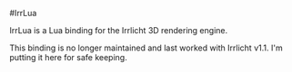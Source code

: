 #IrrLua

IrrLua is a Lua binding for the Irrlicht 3D rendering engine.

This binding is no longer maintained and last worked with Irrlicht v1.1.  I'm putting it here for safe keeping.
